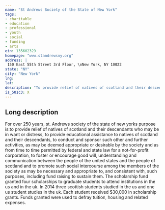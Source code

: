 ```yaml
---
name: "St Andrews Society of the State of New York"
tags:
- charitable
- education
- professional
- youth
- social
- funding
- arts
ein: 135602329
homepage: "www.standrewsny.org"
address: |
 150 East 55th Street 3rd Floor, \nNew York, NY 10022
state: "NY"
city: "New York"
lng: 
lat: 
description: "To provide relief of natives of scotland and their descendants who may be in want or distress, to provide educational assistance to natives of scotland and their descendants, to conduct and sponsor such other and further activities, as may be deemed appropriate. "
is_501c3: X
---
```


## Long description

For over 250 years, st. Andrews society of the state of new yorks purpose is:to provide relief of natives of scotland and their descendants who may be in want or distress, to provide educational assistance to natives of scotland and their descendants, to conduct and sponsor such other and further activities, as may be deemed appropriate or desirable by the society and as from time to time permitted by federal and state law for a not-for-profit corporation, to foster or encourage good will, understanding and communication between the people of the united states and the people of scotland and to promote such social intercourse among the members of the society as may be necessary and appropriate to, and consistent with, such purposes, including fund raising to sustain them. The scholarship fund granted four scholarships to graduate students to attend institutions in the us and in the uk. In 2014 three scottish students studied in the us and one us student studies in the uk. Each student received $30,000 in scholarship grants. Funds granted were used to defray tuition, housing and related expenses. 
